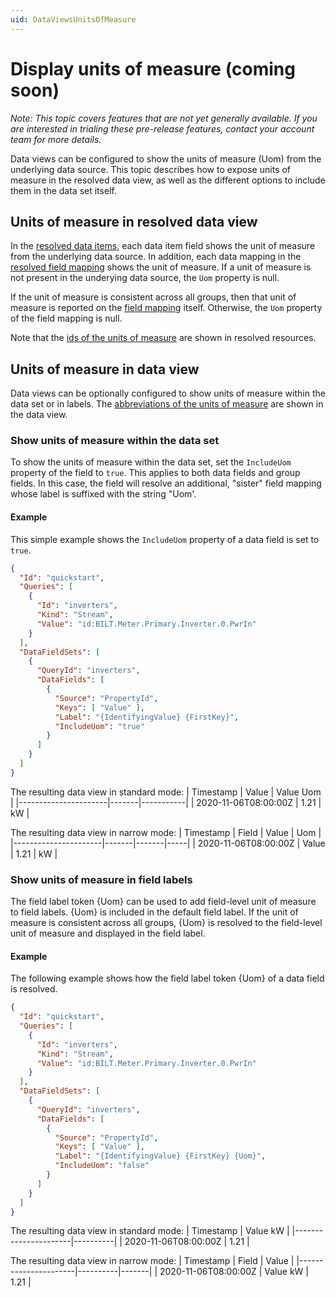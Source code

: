 ```yaml
---
uid: DataViewsUnitsOfMeasure
---
```


# Display units of measure (coming soon)

*Note: This topic covers features that are not yet generally available. If you are interested in trialing these pre-release features, contact your account team for more details.*

Data views can be configured to show the units of measure (Uom) from the underlying data source. This topic describes how to expose units of measure in the resolved data view, as well as the different options to include them in the data set itself.


## Units of measure in resolved data view
In the [resolved data items](xref:DataViewsDataItemsandGroups), each data item field shows the unit of measure from the underlying data source. In addition, each data mapping in the [resolved field mapping](xref:DataViewsFieldMappings) shows the unit of measure. If a unit of measure is not present in the underying data source, the `Uom` property is null.

If the unit of measure is consistent across all groups, then that unit of measure is reported on the [field mapping](xref:DataViewsFieldMappings) itself. Otherwise, the `Uom` property of the field mapping is null.

Note that the [ids of the units of measure](xref:unitsOfMeasure) are shown in resolved resources.


## Units of measure in data view
Data views can be optionally configured to show units of measure within the data set or in labels. The [abbreviations of the units of measure](xref:unitsOfMeasure) are shown in the data view.

### Show units of measure within the data set
To show the units of measure within the data set, set the `IncludeUom` property of the field to `true`. This applies to both data fields and group fields. In this case, the field will resolve an additional, "sister" field mapping whose label is suffixed with the string "Uom'. 

#### Example
This simple example shows the `IncludeUom` property of a data field is set to `true`.
```json
{
  "Id": "quickstart",
  "Queries": [
    { 
      "Id": "inverters",
      "Kind": "Stream",
      "Value": "id:BILT.Meter.Primary.Inverter.0.PwrIn"
    }
  ],
  "DataFieldSets": [
    {
      "QueryId": "inverters",
      "DataFields": [
        {
          "Source": "PropertyId",
          "Keys": [ "Value" ],
          "Label": "{IdentifyingValue} {FirstKey}",
		  "IncludeUom": "true"
        }
      ]
    }
  ]
}
```

The resulting data view in standard mode:
| Timestamp            | Value | Value Uom |
|----------------------|-------|-----------|
| 2020-11-06T08:00:00Z | 1.21  | kW        |

The resulting data view in narrow mode:
| Timestamp            | Field | Value | Uom |
|----------------------|-------|-------|-----|
| 2020-11-06T08:00:00Z | Value | 1.21  | kW  |


### Show units of measure in field labels
The field label token {Uom} can be used to add field-level unit of measure to field labels. {Uom} is included in the default field label. If the unit of measure is consistent across all groups, {Uom} is resolved to the field-level unit of measure and displayed in the field label.

#### Example
The following example shows how the field label token {Uom} of a data field is resolved.
```json
{
  "Id": "quickstart",
  "Queries": [
    { 
      "Id": "inverters",
      "Kind": "Stream",
      "Value": "id:BILT.Meter.Primary.Inverter.0.PwrIn"
    }
  ],
  "DataFieldSets": [
    {
      "QueryId": "inverters",
      "DataFields": [
        {
          "Source": "PropertyId",
          "Keys": [ "Value" ],
          "Label": "{IdentifyingValue} {FirstKey} {Uom}",
		  "IncludeUom": "false"
        }
      ]
    }
  ]
}
```

The resulting data view in standard mode:
| Timestamp            | Value kW |
|----------------------|----------|
| 2020-11-06T08:00:00Z | 1.21     |

The resulting data view in narrow mode:
| Timestamp            | Field    | Value |
|----------------------|----------|-------|
| 2020-11-06T08:00:00Z | Value kW | 1.21  |

